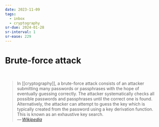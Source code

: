 ```yaml
---
date: 2023-11-09
tags:
  - inbox
  - cryptography
sr-due: 2024-01-28
sr-interval: 1
sr-ease: 229
---
```

# Brute-force attack
&#10;<br>
> In [[cryptography]], a brute-force attack consists of an attacker
> submitting many passwords or passphrases with the hope of eventually guessing
> correctly. The attacker systematically checks all possible passwords and
> passphrases until the correct one is found. Alternatively, the attacker can
> attempt to guess the key which is typically created from the password using a
> key derivation function. This is known as an exhaustive key search.\
> — <cite>[Wikipedia](https://en.wikipedia.org/wiki/Brute-force_attack)</cite>
